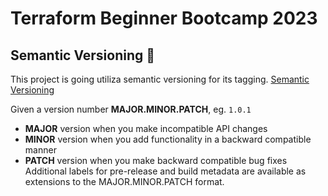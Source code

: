 # Terraform Beginner Bootcamp 2023

## Semantic Versioning :mage:

This project is going utiliza semantic versioning for its tagging.
[Semantic Versioning](https://semver.org/)

Given a version number **MAJOR.MINOR.PATCH**, eg. `1.0.1`


- **MAJOR** version when you make incompatible API changes
- **MINOR** version when you add functionality in a backward compatible manner
- **PATCH** version when you make backward compatible bug fixes
Additional labels for pre-release and build metadata are available as extensions to the MAJOR.MINOR.PATCH format.
